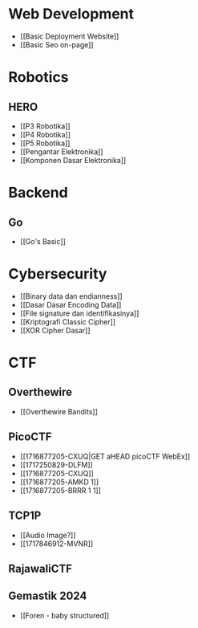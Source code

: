 # Web Development
- [[Basic Deployment Website]]
- [[Basic Seo on-page]]
# Robotics
## HERO 
- [[P3 Robotika]]
- [[P4 Robotika]]
- [[P5 Robotika]]
- [[Pengantar Elektronika]]
- [[Komponen Dasar Elektronika]]
# Backend
## Go 
- [[Go's Basic]]
# Cybersecurity
- [[Binary data dan endianness]]
- [[Dasar Dasar Encoding Data]]
- [[File signature dan identifikasinya]]
- [[Kriptografi Classic Cipher]]
- [[XOR Cipher Dasar]]
# CTF 
## Overthewire
- [[Overthewire Bandits]]
## PicoCTF
- [[1716877205-CXUQ|GET aHEAD picoCTF WebEx]]
- [[1717250829-DLFM]]
- [[1716877205-CXUQ]]
- [[1716877205-AMKD 1]]
- [[1716877205-BRRR 1 1]]
## TCP1P
- [[Audio Image?]]
- [[1717846912-MVNR]]

## RajawaliCTF

## Gemastik 2024 
- [[Foren - baby structured]]
